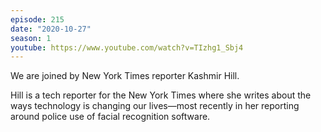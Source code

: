 ```yaml
---
episode: 215
date: "2020-10-27"
season: 1
youtube: https://www.youtube.com/watch?v=TIzhg1_Sbj4
---
```

We are joined by New York Times reporter Kashmir Hill.

Hill is a tech reporter for the New York Times where she writes about the ways technology is changing our lives—most recently in her reporting around police use of facial recognition software.
